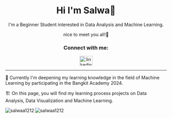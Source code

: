 <h1 align="center" class="heading-element" dir="auto">Hi I'm Salwa🌷</h1>

<p align="center">I'm a Beginner Student interested in Data Analysis and Machine Learning.</p>
<p align="center">nice to meet you all!👋</p>

<h3 align="center"><strong>Connect with me:</strong></h3>

<div align="center">
  <a href="https://www.linkedin.com/in/salwamadihah/" rel="nofollow">
    <img src="https://raw.githubusercontent.com/rahuldkjain/github-profile-readme-generator/master/src/images/icons/Social/linked-in-alt.svg" alt="linkedin.com/in/salwamadihah/" height="30" width="40" style="max-width: 100%;">
  </a>
</div>

---
🌱 Currently I'm deepening my learning knowledge in the field of Machine Learning by participating in the Bangkit Academy 2024.

🏗️ On this page, you will find my learning process projects on Data Analysis, Data Visualization and Machine Learning.

<img align="left" src="https://github-readme-stats.vercel.app/api/top-langs/?username=salwaa1212&layout=compact&langs_count=8&theme=omni" alt="salwaa1212"/>
<img align="left" src="https://github-readme-stats.vercel.app/api?username=salwaa1212&show_icons=true&count_private=true&include_all_commits=true&theme=omni" alt="salwaa1212"/>
